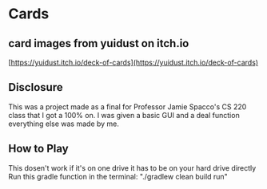# Cards

## card images from yuidust on itch.io

[https://yuidust.itch.io/deck-of-cards](https://yuidust.itch.io/deck-of-cards)

## Disclosure 

This was a project made as a final for Professor Jamie Spacco's CS 220 class that I got a 100% on.
I was given a basic GUI and a deal function everything else was made by me.

## How to Play

This dosen't work if it's on one drive it has to be on your hard drive directly 
Run this gradle function in the terminal: "./gradlew clean build run"

## 

